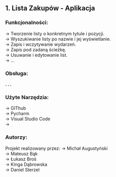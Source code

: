 ## 1. Lista Zakupów - Aplikacja
### Funkcjonalności:
-> Tworzenie listy o konkretnym tytule i pozycji.  
-> Wyszukiwanie listy po nazwie i jej wyświetlanie.  
-> Zapis i wczytywanie wydarzeń.  
-> Zapis pod zadaną ścieżkę.  
-> Usuwanie i edytowanie list.  
-> ...  
### Obsługa: 
**. . .**
### Użyte Narzędzia:
-> GIThub  
-> Pycharm  
-> Visual Studio Code  
-> 

### Autorzy:
Projekt realizowany przez:
-> Michał Augustyński  
-> Mateusz Bąk  
-> Łukasz Broś  
-> Kinga Dąbrowska  
-> Daniel Sterzel  